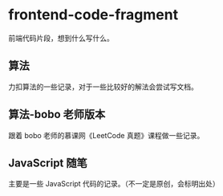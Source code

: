 # frontend-code-fragment

前端代码片段，想到什么写什么。

## 算法

力扣算法的一些记录，对于一些比较好的解法会尝试写文档。

## 算法-bobo 老师版本

跟着 bobo 老师的慕课网《LeetCode 真题》课程做一些记录。

## JavaScript 随笔

主要是一些 JavaScript 代码的记录。（不一定是原创，会标明出处）
